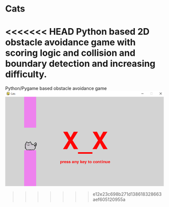 # Cats
<<<<<<< HEAD
Python based 2D obstacle avoidance game with scoring logic and collision and boundary detection and increasing difficulty.
=======
Python/Pygame based obstacle avoidance game
![alt text](https://github.com/kamclark/Kamari-Clark/blob/master/img/cats.png "Logo Title Text 1")
>>>>>>> e12e23c698b271d138618328663aef605120955a

